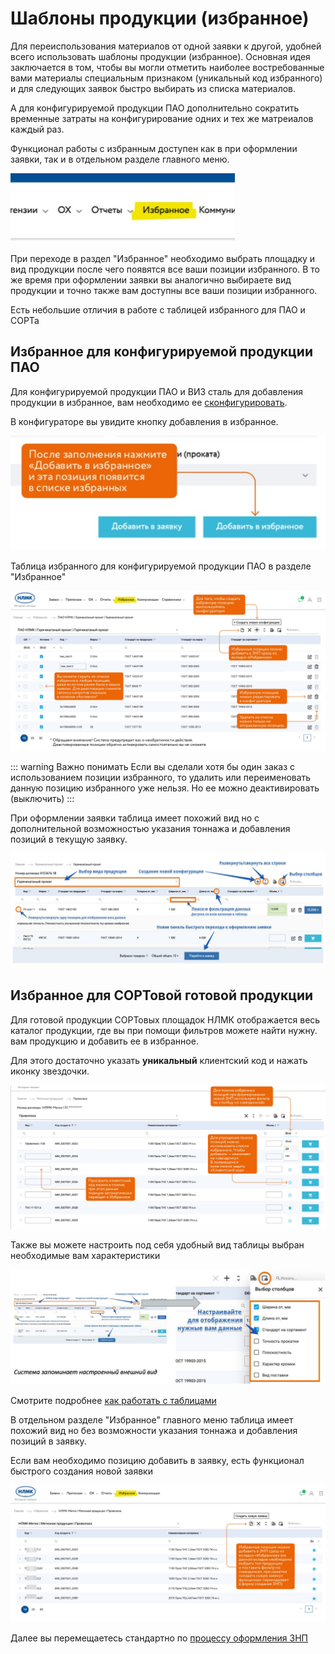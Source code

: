 # Шаблоны продукции (избранное)

Для переиспользования материалов от одной заявки к другой, удобней всего использовать шаблоны продукции (избранное).
Основная идея заключается в том, чтобы вы могли отметить наиболее востребованные вами материалы специальным признаком (уникальный код избранного) и для следующих заявок быстро выбирать из списка материалов. 

А для конфигурируемой продукции ПАО дополнительно сократить временные затраты на конфигурирование одних и тех же матреиалов каждый раз.

Функционал работы с избранным доступен как в при оформлении заявки, так и в отдельном разделе главного меню.

![](../../images/order/51.jpg)

При переходе в раздел "Избранное" необходимо выбрать площадку и вид продукции после чего появятся все ваши позиции избранного.
В то же время при оформлении заявки вы аналогично выбираете вид продукции и точно также вам доступны все ваши позиции избранного.

Есть небольшие отличия в работе с таблицей избранного для ПАО и СОРТа

## Избранное для конфигурируемой продукции ПАО

Для конфигурируемой продукции ПАО и ВИЗ сталь для добавления продукции в избранное, вам необходимо ее [сконфигурировать](/guide/order/pc.html).

В конфигураторе вы увидите кнопку добавления в избранное.

![](../../images/order/52.jpg)

Таблица избранного для конфигурируемой продукции ПАО в разделе "Избранное"

![](../../images/order/50.jpg)

::: warning Важно понимать
Если вы сделали хотя бы один заказ с использованием позиции избранного, то удалить или переименовать данную позицию избранного уже нельзя. Но ее можно деактивировать (выключить)
:::

При оформлении заявки таблица имеет похожий вид но с дополнительной возможностью указания тоннажа и добавления позиций в текущую заявку.

![](../../images/order/53.jpg)



## Избранное для СОРТовой готовой продукции

Для готовой продукции СОРТовых площадок НЛМК отображается весь каталог продукции, где вы при помощи фильтров можете найти нужну. вам продукцию и добавить ее в избранное. 

Для этого достаточно указать **уникальный** клиентский код и нажать иконку звездочки.

![](../../images/order/54.jpg)

Также вы можете настроить под себя удобный вид таблицы выбран необходимые вам характеристики

![](../../images/order/55.jpg)

Смотрите подробнее [как работать с таблицами](/guide/dx.html)

В отдельном разделе "Избранное" главного меню таблица имеет похожий вид но без возможности указания тоннажа и добавления позиций в заявку. 

Если вам необходимо позицию добавить в заявку, есть функционал быстрого создания новой заявки

![](../../images/order/56.jpg)

Далее вы перемещаетесь стандартно по [процессу оформления ЗНП](/guide/order/checkout.html)